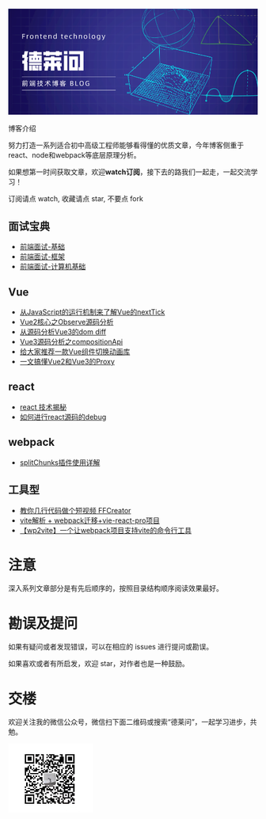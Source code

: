 ![](https://raw.githubusercontent.com/dravenww/blob/master/draven.png)

博客介绍

努力打造一系列适合初中高级工程师能够看得懂的优质文章，今年博客侧重于react、node和webpack等底层原理分析。

如果想第一时间获取文章，欢迎**watch订阅**，接下去的路我们一起走，一起交流学习！

订阅请点 watch, 收藏请点 star, 不要点 fork


## 面试宝典
- [前端面试-基础](https://github.com/dravenww/blob/issues/2)
- [前端面试-框架](https://github.com/dravenww/blob/issues/3)
- [前端面试-计算机基础](https://github.com/dravenww/blob/issues/4)

## Vue

- [从JavaScript的运行机制来了解Vue的nextTick](https://github.com/dravenww/blob/issues/5)
- [Vue2核心之Observe源码分析](https://github.com/dravenww/blob/issues/6)
- [从源码分析Vue3的dom diff](https://github.com/dravenww/blob/issues/7)
- [Vue3源码分析之compositionApi](https://github.com/dravenww/blob/issues/8)
- [给大家推荐一款Vue组件切换动画库](https://github.com/dravenww/blob/issues/10)
- [一文搞懂Vue2和Vue3的Proxy](https://github.com/dravenww/blob/issues/11)

## react

- [react 技术揭秘](https://react.iamkasong.com/)
- [如何进行react源码的debug](https://github.com/dravenww/blob/issues/1)

## webpack
- [splitChunks插件使用详解](https://github.com/dravenww/blob/issues/9)

## 工具型
- [教你几行代码做个短视频 FFCreator](https://github.com/dravenww/blob/issues/12)
- [vite解析 + webpack迁移+vie-react-pro项目](https://github.com/dravenww/blob/issues/13)
- [【wp2vite】一个让webpack项目支持vite的命令行工具](https://github.com/dravenww/blob/issues/14)

# 注意
深入系列文章部分是有先后顺序的，按照目录结构顺序阅读效果最好。

# 勘误及提问
如果有疑问或者发现错误，可以在相应的 issues 进行提问或勘误。


如果喜欢或者有所启发，欢迎 star，对作者也是一种鼓励。

# 交楼
欢迎关注我的微信公众号，微信扫下面二维码或搜索“德莱问”，一起学习进步，共勉。

![](https://raw.githubusercontent.com/dravenww/blob/master/241625904836_.pic.jpg)


